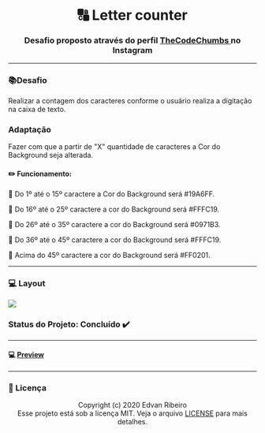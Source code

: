 <h1 align = "center" >
&#128288  Letter counter
</h1>

<h3 align ="center"> Desafio proposto através do perfil <a href="https://www.instagram.com/p/B-Zh8fmAAMA/?igshid=17f7wwaulw52l" target="_blank">  TheCodeChumbs </a> no Instagram </h3>

------
###  :books:Desafio 

Realizar a contagem dos caracteres conforme o usuário realiza a digitação na caixa de texto.

### Adaptação
Fazer com que a partir de "X" quantidade de caracteres a Cor do Background seja alterada.

#### :pencil2: Funcionamento:

:abcd:  Do 1º até o 15º caractere a Cor do Background será #19A6FF.

:abcd: Do 16º até o 25º caractere a cor do Background será #FFFC19.

:abcd: Do 26º até o 35º caractere a cor do Background será  #0971B3.

:abcd: Do 36º até o 45º caractere a cor do Background será  #FFFC19.

:abcd: Acima do 45º caractere a cor do Background será  #FF0201.

-----

### :computer: Layout

<img src="https://github.com/ejunior01/Letter_Counter/blob/master/design/layout.png?raw=true">


### Status do Projeto: Concluído :heavy_check_mark:
------

#### :computer: [Preview](https://ejunior01.github.io/projetos_by_TheCodeChumbs/desafio_letter_Counter/)
------

### :pencil: Licença

<p align="center">
	Copyright (c) 2020 Edvan Ribeiro
    <br/>
    Esse projeto está sob a licença MIT. Veja o arquivo <a href="https://github.com/ejunior01/projetos_by_TheCodeChumbs/blob/master/LICENSE">LICENSE</a> para mais detalhes.
</p>

